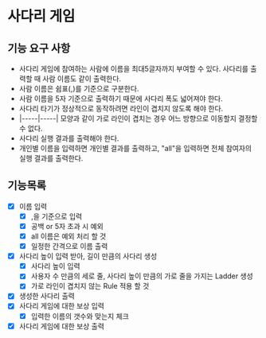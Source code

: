 # 사다리 게임
## 기능 요구 사항
* 사다리 게임에 참여하는 사람에 이름을 최대5글자까지 부여할 수 있다. 사다리를 출력할 때 사람 이름도 같이 출력한다.
* 사람 이름은 쉼표(,)를 기준으로 구분한다.
* 사람 이름을 5자 기준으로 출력하기 때문에 사다리 폭도 넓어져야 한다.
* 사다리 타기가 정상적으로 동작하려면 라인이 겹치지 않도록 해야 한다.
* |-----|-----| 모양과 같이 가로 라인이 겹치는 경우 어느 방향으로 이동할지 결정할 수 없다.
* 사다리 실행 결과를 출력해야 한다. 
* 개인별 이름을 입력하면 개인별 결과를 출력하고, "all"을 입력하면 전체 참여자의 실행 결과를 출력한다.

## 기능목록
- [x] 이름 입력
  - [x] ,을 기준으로 입력
  - [x] 공백 or 5자 초과 시 예외
  - [x] all 이름은 예외 처리 할 것
  - [x] 일정한 간격으로 이름 출력
- [x] 사다리 높이 입력 받아, 길이 만큼의 사다리 생성
  - [x] 사다리 높이 입력 
  - [x] 사용자 수 만큼의 세로 줄, 사다리 높이 만큼의 가로 줄을 가지는 Ladder 생성
  - [x] 가로 라인이 겹치지 않는 Rule 적용 할 것
- [x] 생성한 사다리 출력
- [x] 사다리 게임에 대한 보상 입력
  - [x] 입력한 이름의 갯수와 맞는지 체크
- [x] 사다리 게임에 대한 보상 출력
